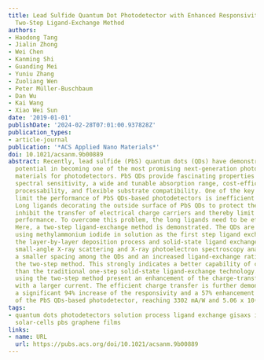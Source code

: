 ```yaml
---
title: Lead Sulfide Quantum Dot Photodetector with Enhanced Responsivity through a
  Two-Step Ligand-Exchange Method
authors:
- Haodong Tang
- Jialin Zhong
- Wei Chen
- Kanming Shi
- Guanding Mei
- Yuniu Zhang
- Zuoliang Wen
- Peter Müller-Buschbaum
- Dan Wu
- Kai Wang
- Xiao Wei Sun
date: '2019-01-01'
publishDate: '2024-02-28T07:01:00.937828Z'
publication_types:
- article-journal
publication: '*ACS Applied Nano Materials*'
doi: 10.1021/acsanm.9b00889
abstract: Recently, lead sulfide (PbS) quantum dots (QDs) have demonstrated great
  potential in becoming one of the most promising next-generation photoelectrical
  materials for photodetectors. PbS QDs provide fascinating properties including size-controllable
  spectral sensitivity, a wide and tunable absorption range, cost-efficient solution
  processability, and flexible substrate compatibility. One of the key problems that
  limit the performance of PbS QDs-based photodetectors is inefficient carrier transfer.
  Long ligands decorating the outside surface of PbS QDs to protect them against degeneration
  inhibit the transfer of electrical charge carriers and thereby limit the device
  performance. To overcome this problem, the long ligands need to be effectively exchanged.
  Here, a two-step ligand-exchange method is demonstrated. The QDs are pretreated
  using methylammonium iodide in solution as the first step ligand exchange before
  the layer-by-layer deposition process and solid-state ligand exchange. The grazing-incidence
  small-angle X-ray scattering and X-ray photoelectron spectroscopy analyses prove
  a smaller spacing among the QDs and an increased ligand-exchange ratio by adopting
  the two-step method. This strongly indicates a better capability of charge transfer
  than the traditional one-step solid-state ligand-exchange technology. Devices fabricated
  using the two-step method present an enhancement of the charge-transfer capability
  with a larger current. The efficient charge transfer is further demonstrated by
  a significant 94% increase of the responsivity and a 57% enhancement of the detectivity
  of the PbS QDs-based photodetector, reaching 3302 mA/W and 5.06 x 10(12) J, respectively.
tags:
- quantum dots photodetectors solution process ligand exchange gisaxs infrared photodetectors
  solar-cells pbs graphene films
links:
- name: URL
  url: https://pubs.acs.org/doi/10.1021/acsanm.9b00889
---
```

